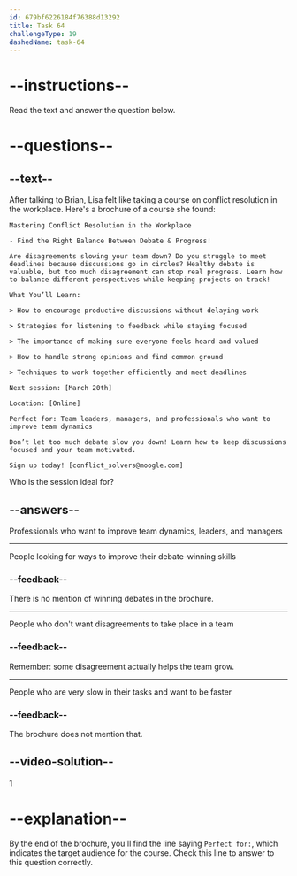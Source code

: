 ```yaml
---
id: 679bf6226184f76388d13292
title: Task 64
challengeType: 19
dashedName: task-64
---
```


<!-- READING -->

# --instructions--

Read the text and answer the question below.

# --questions--

## --text--

After talking to Brian, Lisa felt like taking a course on conflict resolution in the workplace. Here's a brochure of a course she found:

`Mastering Conflict Resolution in the Workplace`

`- Find the Right Balance Between Debate & Progress!`

`Are disagreements slowing your team down? Do you struggle to meet deadlines because discussions go in circles? Healthy debate is valuable, but too much disagreement can stop real progress. Learn how to balance different perspectives while keeping projects on track!`

`What You’ll Learn:`

`> How to encourage productive discussions without delaying work`

`> Strategies for listening to feedback while staying focused`

`> The importance of making sure everyone feels heard and valued`

`> How to handle strong opinions and find common ground`

`> Techniques to work together efficiently and meet deadlines`

`Next session: [March 20th]`

`Location: [Online]`

`Perfect for: Team leaders, managers, and professionals who want to improve team dynamics`

`Don’t let too much debate slow you down! Learn how to keep discussions focused and your team motivated.`

`Sign up today! [conflict_solvers@moogle.com]`



Who is the session ideal for?

## --answers--

Professionals who want to improve team dynamics, leaders, and managers

---

People looking for ways to improve their debate-winning skills

### --feedback--

There is no mention of winning debates in the brochure.

---

People who don't want disagreements to take place in a team

### --feedback--

Remember: some disagreement actually helps the team grow.

---

People who are very slow in their tasks and want to be faster

### --feedback--

The brochure does not mention that.

## --video-solution--

1

# --explanation--

By the end of the brochure, you'll find the line saying `Perfect for:`, which indicates the target audience for the course. Check this line to answer to this question correctly.
